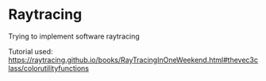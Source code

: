 # Raytracing
Trying to implement software raytracing

Tutorial used:
https://raytracing.github.io/books/RayTracingInOneWeekend.html#thevec3class/colorutilityfunctions
